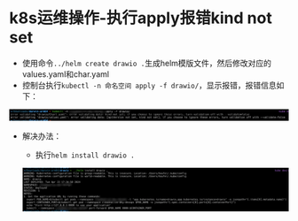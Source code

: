 # k8s运维操作-执行apply报错kind not set

- 使用命令`../helm create drawio .`生成helm模版文件，然后修改对应的values.yaml和char.yaml
- 控制台执行`kubectl -n 命名空间 apply -f drawio/`，显示报错，报错信息如下：

![Snipaste_2024-04-23_23-05-57](images/Snipaste_2024-04-23_23-05-57.png)

- 解决办法：

  - 执行`helm install drawio .`

  ![Snipaste_2024-04-23_23-06-44](images/Snipaste_2024-04-23_23-06-44.png)
